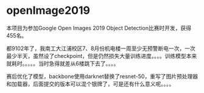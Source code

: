 # openImage2019
本项目为参加Google Open Images 2019 Object Detection比赛时开发，获得455名。

都9102年了，我南工大江浦校区7、8月份机电楼一周至少无预警断电一次，一次最少半天，虽然设了checkpoint，但是仍然损失大量训练进度。。。。训练模型本来就耗时。。。。。当时急得就差从6楼跳下去了。。。。

赛后优化了模型，backbone使用darknet替换了resnet-50，重写了图片预处理器和加载器，后面提交的版本可以混个银牌了，可是还有什么意义呢。。。。

